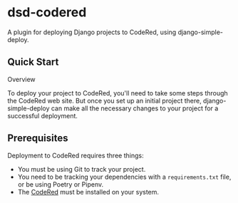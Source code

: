 # dsd-codered

A plugin for deploying Django projects to CodeRed, using django-simple-deploy.

Quick Start
---

Overview

To deploy your project to CodeRed, you'll need to take some steps through the CodeRed web site. But once you set up an initial project there, django-simple-deploy can make all the necessary changes to your project for a successful deployment.

## Prerequisites

Deployment to CodeRed requires three things:

- You must be using Git to track your project.
- You need to be tracking your dependencies with a `requirements.txt` file, or be using Poetry or Pipenv.
- The [CodeRed](https://www.codered.cloud/docs/cli/install/) must be installed on your system.

